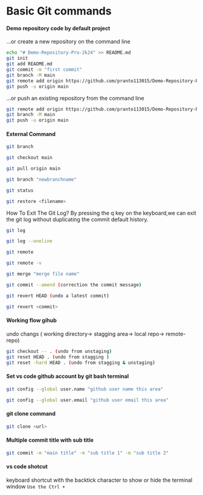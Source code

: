 # Basic Git commands

#### Demo repository code by default project


…or create a new repository on the command line
```sh
echo "# Demo-Repository-Pro-2k24" >> README.md
git init
git add README.md
git commit -m "first commit"
git branch -M main
git remote add origin https://github.com/pranto113015/Demo-Repository-Pro-2k24.git
git push -u origin main
```


…or push an existing repository from the command line
```sh
git remote add origin https://github.com/pranto113015/Demo-Repository-Pro-2k24.git
git branch -M main
git push -u origin main
```


#### External Command

```sh
git branch
```

```sh
git checkout main
```

```sh
git pull origin main
```

```sh
git branch "newbranchname"
```

```sh
git status
```

```sh
git restore <filename>
```


How To Exit The Git Log? By pressing the q key on the keyboard,we can exit the git log without duplicating the commit default history.

```sh
git log
```

```sh
git log --oneline
```

```sh
git remote
```

```sh
git remote -v
```

```sh
git merge "merge file name"
```

```sh
git commit --amend (correction the commit message)
```

```sh
git revert HEAD (undo a latest commit)
```

```sh
git revert <commit>
```


#### Working flow gihub

undo changs ( working directory-> stagging area-> local repo-> remote-repo)

```sh
git checkout -- . (undo from unstaging)
git reset HEAD . (undo from stagging )
git reset -hard HEAD . (undo from stagging & unstaging)
```





#### Set vs code github account by git bash terminal

```sh
git config --global user.name "github user name this area"
```
```sh
git config --global user.email "github user email this area"
```




#### git clone command

```sh
git clone <url>
```

#### Multiple commit title with sub title

```sh
git commit -m "main title" -m "sub title 1" -m "sub title 2"
```


#### vs code shotcut

keyboard shortcut with the backtick character to show or hide the terminal window `Use the Ctrl + ` 



















